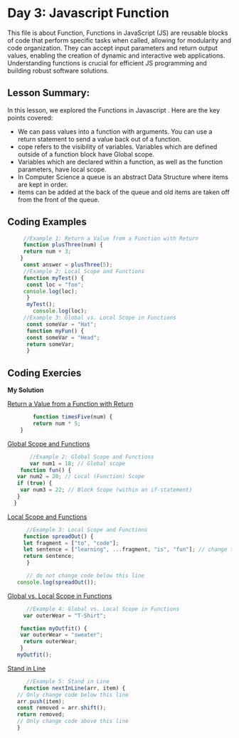 # Day 3: Javascript Function
This file is about Function, Functions in JavaScript (JS) are reusable blocks of code that perform specific tasks when called, allowing for modularity and code organization. They can accept input parameters and return output values, enabling the creation of dynamic and interactive web applications. Understanding functions is crucial for efficient JS programming and building robust software solutions.

## Lesson Summary:
In this lesson, we explored the Functions in Javascript . Here are the key points covered:

* We can pass values into a function with arguments. You can use a return statement to send a value back out of a function.
*  cope refers to the visibility of variables. Variables which are defined outside of a function block have Global scope.
* Variables which are declared within a function, as well as the function parameters, have local scope.
* In Computer Science a queue is an abstract Data Structure where items are kept in order.
* items can be added at the back of the queue and old items are taken off from the front of the queue.

## Coding Examples
```jsx
     //Example 1: Return a Value from a Function with Return
     function plusThree(num) {
     return num + 3;
    }
     const answer = plusThree(5);
     //Example 2: Local Scope and Functions
     function myTest() {
      const loc = "foo";
     console.log(loc);
      }
      myTest();
        console.log(loc);
     //Example 3: Global vs. Local Scope in Functions
      const someVar = "Hat";
      function myFun() {
      const someVar = "Head";
      return someVar;
      }
```
## Coding Exercies
  **My Solution**   

[Return a Value from a Function with Return](https://www.freecodecamp.org/learn/javascript-algorithms-and-data-structures/basic-javascript/return-a-value-from-a-function-with-return)

```jsx
        function timesFive(num) {
        return num * 5;
    }
```
[Global Scope and Functions](https://www.freecodecamp.org/learn/javascript-algorithms-and-data-structures/basic-javascript/global-scope-and-functions)
```jsx
       //Example 2: Global Scope and Functions
       var num1 = 18; // Global scope
    function fun() {
   var num2 = 20; // Local (Function) Scope
   if (true) {
    var num3 = 22; // Block Scope (within an if-statement)
   }
  }

```
[Local Scope and Functions](https://www.freecodecamp.org/learn/javascript-algorithms-and-data-structures/basic-javascript/local-scope-and-functions)
```jsx
      //Example 3: Local Scope and Functions
     function spreadOut() {
     let fragment = ["to", "code"];
     let sentence = ["learning", ...fragment, "is", "fun"]; // change this line
     return sentence;
      }

      // do not change code below this line
   console.log(spreadOut());
```
[Global vs. Local Scope in Functions](https://www.freecodecamp.org/learn/javascript-algorithms-and-data-structures/basic-javascript/global-vs--local-scope-in-functions)
```jsx
      //Example 4: Global vs. Local Scope in Functions
     var outerWear = "T-Shirt";

    function myOutfit() {
    var outerWear = "sweater";
     return outerWear;
    }
   myOutfit();
```
[Stand in Line]()
```jsx
      //Example 5: Stand in Line
     function nextInLine(arr, item) {
   // Only change code below this line
   arr.push(item);
   const removed = arr.shift();
   return removed;
   // Only change code above this line
   }
```
